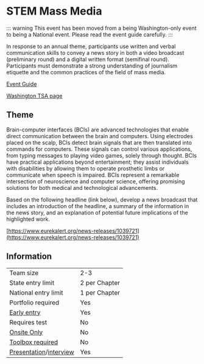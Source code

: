 # STEM Mass Media

::: warning
This event has been moved from a being Washington-only event to being a National event. Please read the event guide carefully.
:::

In response to an annual theme, participants use written and verbal communication skills to convey a news story in both a video broadcast (preliminary round) and a digital written format (semifinal round). Participants must demonstrate a strong understanding of journalism etiquette and the common practices of the field of mass media.

[Event Guide](https://lwsd.sharepoint.com/:b:/r/sites/GR-JHS-TechnologyStudentAssociation-SCA/Shared%20Documents/2024-25/Event%20Guides/HS%20-%20STEM%20Mass%20Media.pdf)

[Washington TSA page](https://www.washingtontsa.org/high-school-events/stem-mass-media)

## Theme

Brain-computer interfaces (BCIs) are advanced technologies that enable direct communication between the brain and computers. Using electrodes placed on the scalp, BCIs detect brain signals that are then translated into commands for computers. These signals can control various applications, from typing messages to playing video games, solely through thought. BCIs have practical applications beyond entertainment; they assist individuals with disabilities by allowing them to operate prosthetic limbs or communicate when speech is impaired. BCIs represent a remarkable intersection of neuroscience and computer science, offering promising solutions for both medical and technological advancements.

Based on the following headline (link below), develop a news broadcast that includes an introduction of the headline, a summary of the information in the news story, and an explanation of potential future implications of the highlighted work.

[https://www.eurekalert.org/news-releases/1039721](https://www.eurekalert.org/news-releases/1039721)

## Information

|                                              |                |
| -------------------------------------------- | -------------- |
| Team size                                    | 2-3            |
| State entry limit                            | 2 per Chapter  |
| National entry limit                         | 1 per Chapter  |
| Portfolio required                           | Yes            |
| [Early entry](/#terms)                       | Yes            |
| Requires test                                | No             |
| [Onsite Only](/#terms)                       | No             |
| [Toolbox required](/#terms)                  | No             |
| [Presentation](/#terms)/[interview](/#terms) | Yes            |
